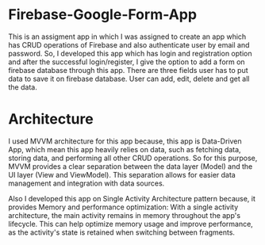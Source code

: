# Firebase-Google-Form-App

This is an assigment app in which I was assigned to create an app which has CRUD operations of Firebase and also authenticate user by email and password.
So, I developed this app which has login and registration option and after the successful login/register, I give the option to add a form on firebase database through this app. 
There are three fields user has to put data to save it on firebase database. User can add, edit, delete and get all the data.

# Architecture 
I used MVVM architecture for this app because, this app is Data-Driven App, which mean this app heavily relies on data, such as fetching data, storing data, and performing all other CRUD operations.
So for this purpose, MVVM provides a clear separation between the data layer (Model) and the UI layer (View and ViewModel). This separation allows for easier data management and integration with data sources.

Also I developed this app on Single Activity Architecture pattern because, it provides Memory and performance optimization: With a single activity architecture, the main activity remains in memory throughout the app's lifecycle. This can help optimize memory usage and improve performance, as the activity's state is retained when switching between fragments.
